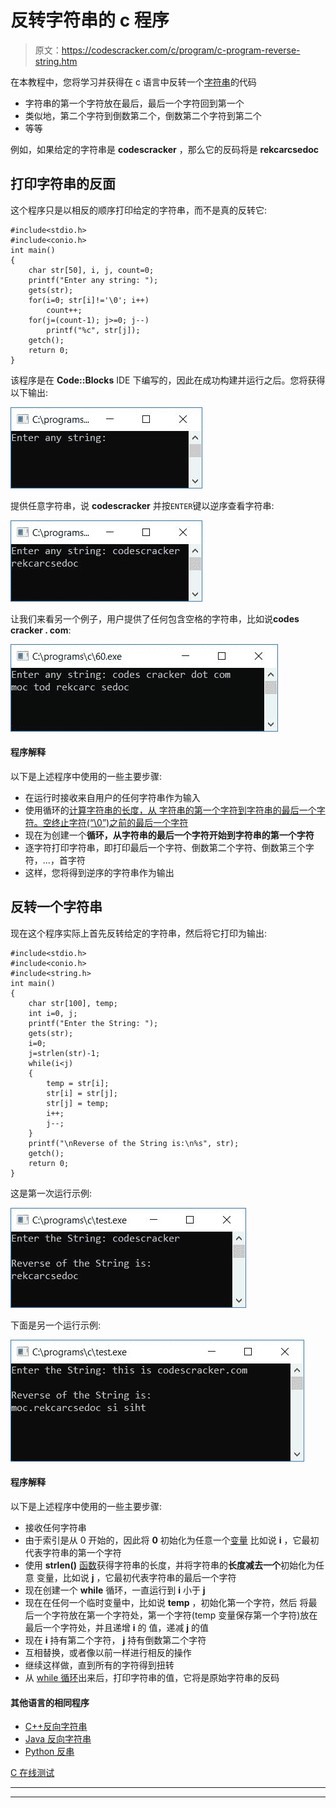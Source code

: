 # 反转字符串的 c 程序

> 原文：<https://codescracker.com/c/program/c-program-reverse-string.htm>

在本教程中，您将学习并获得在 c 语言中反转一个[字符串](/c/c-strings.htm)的代码

*   字符串的第一个字符放在最后，最后一个字符回到第一个
*   类似地，第二个字符到倒数第二个，倒数第二个字符到第二个
*   等等

例如，如果给定的字符串是 **codescracker** ，那么它的反码将是 **rekcarcsedoc**

## 打印字符串的反面

这个程序只是以相反的顺序打印给定的字符串，而不是真的反转它:

```
#include<stdio.h>
#include<conio.h>
int main()
{
    char str[50], i, j, count=0;
    printf("Enter any string: ");
    gets(str);
    for(i=0; str[i]!='\0'; i++)
        count++;
    for(j=(count-1); j>=0; j--)
        printf("%c", str[j]);
    getch();
    return 0;
}
```

该程序是在 **Code::Blocks** IDE 下编写的，因此在成功构建并运行之后。您将获得以下输出:

![print string in reverse order c](img/9a4d62990b3b9026f0663123f34c8724.png)

提供任意字符串，说 **codescracker** 并按`ENTER`键以逆序查看字符串:

![c print string in reverse order](img/633ab46d115822d302cb5ef4bb55ac0a.png)

让我们来看另一个例子，用户提供了任何包含空格的字符串，比如说**codes cracker . com**:

![print string in reverse order c program](img/417f1e091df9b96c4623fc5032d51510.png)

#### 程序解释

以下是上述程序中使用的一些主要步骤:

*   在运行时接收来自用户的任何字符串作为输入
*   使用循环的[计算字符串的长度，从 字符串的第一个字符到字符串的最后一个字符。空终止字符(“\0”)之前的最后一个字符](/c/c-for-loop.htm)
*   现在为创建一个**循环，从字符串的最后一个字符开始到字符串的第一个字符**
*   逐字符打印字符串，即打印最后一个字符、倒数第二个字符、倒数第三个字符，...，首字符
*   这样，您将得到逆序的字符串作为输出

## 反转一个字符串

现在这个程序实际上首先反转给定的字符串，然后将它打印为输出:

```
#include<stdio.h>
#include<conio.h>
#include<string.h>
int main()
{
    char str[100], temp;
    int i=0, j;
    printf("Enter the String: ");
    gets(str);
    i=0;
    j=strlen(str)-1;
    while(i<j)
    {
        temp = str[i];
        str[i] = str[j];
        str[j] = temp;
        i++;
        j--;
    }
    printf("\nReverse of the String is:\n%s", str);
    getch();
    return 0;
}
```

这是第一次运行示例:

![c program to reverse string](img/efa417cc195415bbcf7fe170cbfc5fc2.png)

下面是另一个运行示例:

![c reverse any string](img/b3e952281b2ba90446583b1638bfcfb0.png)

#### 程序解释

以下是上述程序中使用的一些主要步骤:

*   接收任何字符串
*   由于索引是从 0 开始的，因此将 **0** 初始化为任意一个[变量](/c/c-variables.htm) 比如说 **i** ，它最初代表字符串的第一个字符
*   使用 **strlen()** [函数](/c/c-functions.htm)获得字符串的长度，并将字符串的**长度减去一个**初始化为任意 变量，比如说 **j** ，它最初代表字符串的最后一个字符
*   现在创建一个 **while** 循环，一直运行到 **i** 小于 **j**
*   现在在任何一个临时变量中，比如说 **temp** ，初始化第一个字符，然后 将最后一个字符放在第一个字符处，第一个字符(temp 变量保存第一个字符)放在最后一个字符处，并且递增 **i** 的 值，递减 **j** 的值
*   现在 **i** 持有第二个字符， **j** 持有倒数第二个字符
*   互相替换，或者像以前一样进行相反的操作
*   继续这样做，直到所有的字符得到扭转
*   从 [while 循环](/c/c-while-loop.htm)出来后，打印字符串的值，它将是原始字符串的反码

#### 其他语言的相同程序

*   [C++反向字符串](/cpp/program/cpp-program-reverse-string.htm)
*   [Java 反向字符串](/java/program/java-program-reverse-string.htm)
*   [Python 反串](/python/program/python-program-reverse-string.htm)

[C 在线测试](/exam/showtest.php?subid=2)

* * *

* * *